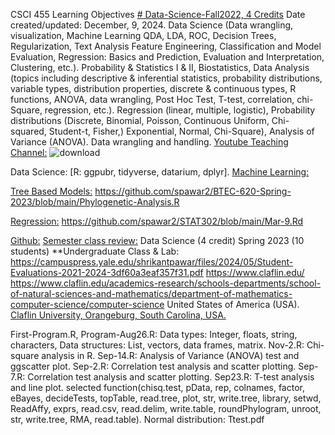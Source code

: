 CSCI 455 Learning Objectives [# Data-Science-Fall2022, 4 Credits](https://pawar1550.wixsite.com/claflin-courses/copy-of-math111) Date created/updated: December, 9, 2024.
Data Science (Data wrangling, visualization, Machine Learning QDA, LDA, ROC, Decision Trees, Regularization, Text Analysis Feature Engineering, Classification and Model Evaluation, Regression: Basics and Prediction, Evaluation and Interpretation, Clustering, etc.). Probability & Statistics I & II, Biostatistics, Data Analysis (topics including descriptive & inferential statistics, probability distributions, variable types, distribution properties, discrete & continuous types, R functions, ANOVA, data wrangling, Post Hoc Test, T-test, correlation, chi-Square, regression, etc.). Regression (linear, multiple, logistic), Probability distributions (Discrete, Binomial, Poisson, Continuous Uniform, Chi-squared, Student-t, Fisher,)  Exponential, Normal, Chi-Square), Analysis of Variance (ANOVA). Data wrangling and handling.
[Youtube Teaching Channel:](https://www.youtube.com/playlist?list=PLKka-JHtsz80sJ_uQ8wZ4cnLNB9yRJNoV)
![download](https://github.com/user-attachments/assets/4d827c18-193c-41eb-add0-d7c2bc7e34ed)

Data Science:
[R: ggpubr, tidyverse, datarium, dplyr].
[Machine Learning:](https://youtu.be/Pju8ecWWRAw)

[Tree Based Models:](https://youtu.be/FOtl6qM_nX0)
https://github.com/spawar2/BTEC-620-Spring-2023/blob/main/Phylogenetic-Analysis.R

[Regression:](https://youtu.be/LrSDfwwnbKY)
https://github.com/spawar2/STAT302/blob/main/Mar-9.Rd

[Github:](https://github.com/spawar2/Data-Science-Fall2022)
[Semester class review:](https://youtu.be/Pju8ecWWRAw)
Data Science (4 credit) Spring 2023 (10 students) **Undergraduate Class & Lab: https://campuspress.yale.edu/shrikantpawar/files/2024/05/Student-Evaluations-2021-2024-3df60a3eaf357f31.pdf
https://www.claflin.edu/ https://www.claflin.edu/academics-research/schools-departments/school-of-natural-sciences-and-mathematics/department-of-mathematics-computer-science/computer-science United States of America (USA).
[Claflin University, Orangeburg, South Carolina, USA.](https://www.claflin.edu/docs/default-source/academic-affairs-student-services/2018-2020-undergraduate-catalog_final_aug-21-2019_web.pdf?sfvrsn=15bf3f0e_6)

First-Program.R, Program-Aug26.R: Data types: Integer, floats, string, characters, Data structures: List, vectors, data frames, matrix.
Nov-2.R: Chi-square analysis in R.
Sep-14.R: Analysis of Variance (ANOVA) test and ggscatter plot.
Sep-2.R: Correlation test analysis and scatter plotting.
Sep-7.R: Correlation test analysis and scatter plotting.
Sep23.R: T-test analysis and line plot.
selected function(chisq.test, pData, rep, colnames, factor, eBayes, decideTests, topTable, read.tree, plot, str, write.tree, library, setwd, ReadAffy, exprs, read.csv, read.delim, write.table, roundPhylogram, unroot, str, write.tree, RMA, read.table). Normal distribution: Ttest.pdf

